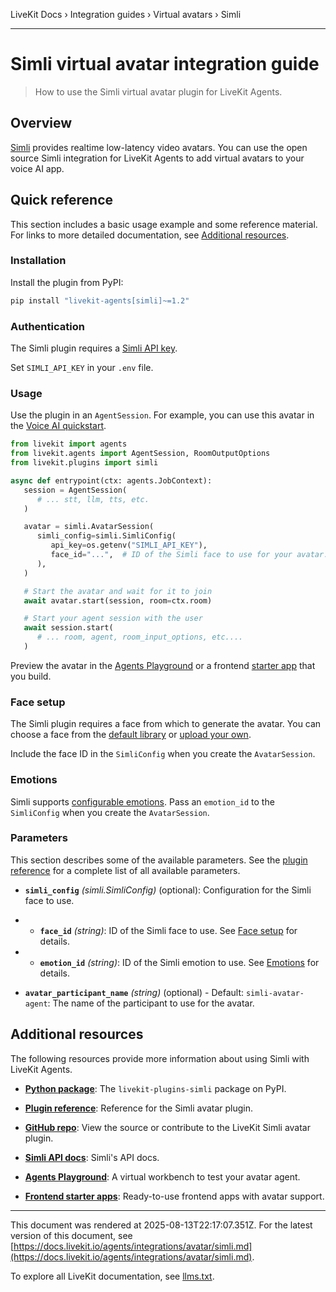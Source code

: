 LiveKit Docs › Integration guides › Virtual avatars › Simli

---

# Simli virtual avatar integration guide

> How to use the Simli virtual avatar plugin for LiveKit Agents.

## Overview

[Simli](https://simli.com/) provides realtime low-latency video avatars. You can use the open source Simli integration for LiveKit Agents to add virtual avatars to your voice AI app.

## Quick reference

This section includes a basic usage example and some reference material. For links to more detailed documentation, see [Additional resources](#additional-resources).

### Installation

Install the plugin from PyPI:

```bash
pip install "livekit-agents[simli]~=1.2"

```

### Authentication

The Simli plugin requires a [Simli API key](https://app.simli.com/apikey).

Set `SIMLI_API_KEY` in your `.env` file.

### Usage

Use the plugin in an `AgentSession`. For example, you can use this avatar in the [Voice AI quickstart](https://docs.livekit.io/agents/start/voice-ai.md).

```python
from livekit import agents
from livekit.agents import AgentSession, RoomOutputOptions
from livekit.plugins import simli

async def entrypoint(ctx: agents.JobContext):
   session = AgentSession(
      # ... stt, llm, tts, etc.
   )

   avatar = simli.AvatarSession(
      simli_config=simli.SimliConfig(
         api_key=os.getenv("SIMLI_API_KEY"),
         face_id="...",  # ID of the Simli face to use for your avatar. See "Face setup" for details.
      ),
   )

   # Start the avatar and wait for it to join
   await avatar.start(session, room=ctx.room)

   # Start your agent session with the user
   await session.start(
      # ... room, agent, room_input_options, etc....
   )

```

Preview the avatar in the [Agents Playground](https://docs.livekit.io/agents/start/playground.md) or a frontend [starter app](https://docs.livekit.io/agents/start/frontend.md#starter-apps) that you build.

### Face setup

The Simli plugin requires a face from which to generate the avatar. You can choose a face from the [default library](https://app.simli.com/create/from-existing) or [upload your own](https://app.simli.com/faces).

Include the face ID in the `SimliConfig` when you create the `AvatarSession`.

### Emotions

Simli supports [configurable emotions](https://docs.simli.com/emotions). Pass an `emotion_id`  to the `SimliConfig` when you create the `AvatarSession`.

### Parameters

This section describes some of the available parameters. See the [plugin reference](https://docs.livekit.io/reference/python/v1/livekit/plugins/simli/index.html.md#livekit.plugins.simli.AvatarSession) for a complete list of all available parameters.

- **`simli_config`** _(simli.SimliConfig)_ (optional): Configuration for the Simli face to use.

- - **`face_id`** _(string)_: ID of the Simli face to use. See [Face setup](#face-setup) for details.
- - **`emotion_id`** _(string)_: ID of the Simli emotion to use. See [Emotions](#emotions) for details.

- **`avatar_participant_name`** _(string)_ (optional) - Default: `simli-avatar-agent`: The name of the participant to use for the avatar.

## Additional resources

The following resources provide more information about using Simli with LiveKit Agents.

- **[Python package](https://pypi.org/project/livekit-plugins-simli/)**: The `livekit-plugins-simli` package on PyPI.

- **[Plugin reference](https://docs.livekit.io/reference/python/v1/livekit/plugins/simli/index.html.md)**: Reference for the Simli avatar plugin.

- **[GitHub repo](https://github.com/livekit/agents/tree/main/livekit-plugins/livekit-plugins-simli)**: View the source or contribute to the LiveKit Simli avatar plugin.

- **[Simli API docs](https://docs.simli.com/)**: Simli's API docs.

- **[Agents Playground](https://docs.livekit.io/agents/start/playground.md)**: A virtual workbench to test your avatar agent.

- **[Frontend starter apps](https://docs.livekit.io/agents/start/frontend.md#starter-apps)**: Ready-to-use frontend apps with avatar support.

---

This document was rendered at 2025-08-13T22:17:07.351Z.
For the latest version of this document, see [https://docs.livekit.io/agents/integrations/avatar/simli.md](https://docs.livekit.io/agents/integrations/avatar/simli.md).

To explore all LiveKit documentation, see [llms.txt](https://docs.livekit.io/llms.txt).